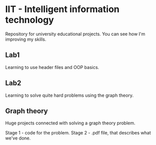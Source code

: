 # IIT - Intelligent information technology

Repository for university educational projects. You can see how I'm improving my skills.

## Lab1

Learning to use header files and OOP basics.

## Lab2

Learning to solve quite hard problems using the graph theory.

## Graph theory

Huge projects connected with solving a graph theory problem. 

Stage 1 - code for the problem.
Stage 2 - .pdf file, that describes what we've done.

